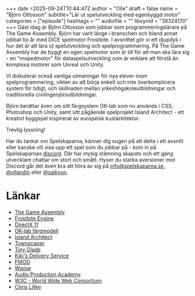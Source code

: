 +++
date =2025-09-24T10:44:47Z
author = "Olle"
draft = false
name = "Björn Ottosson"
subtitle="Lär ut spelutveckling med egenbyggd motor"
categories = ["episode"]
hashtags = ""
audiofile = ""
libsynid = "38324170"
+++
Gäst idag är Björn Ottosson som jobbar som programmeringslärare på The Game Assembly. Björn har varit länge i branschen och bland annat jobbat tio år med DICE spelmotor Frostbite. I avsnittet gör vi ett djupdyk i hur det är att lära ut spelutveckling och spelprogrammering. På The Game Assembly har de byggt en egen spelmotor som är till för att man ska lära sig - en "mopedmotor" för dataspelsutveckling som är enklare att förstå än komplexa motorer som Unreal och Unity.

Vi diskuterar också vanliga utmaningar för nya elever inom spelprogrammering, vikten av att börja enkelt och inte överkomplicera system för tidigt, och skillnaden mellan yrkeshögskoleutbildningar och traditionella civilingenjörsutbildningar.

Björn berättar även om sitt färgsystem OK-lab som nu används i CSS, Photoshop och Unity, samt sitt pågående spelprojekt Island Architect - ett kreativt byggspel inspirerat av europeisk kustarkitektur.

Trevlig lyssning!

Har du tankar om Spelskaparna, känner dig sugen på att delta i ett avsnitt eller kanske vill visa upp ett spel som du jobbar på - kom in på Spelskaparnas [discord](https://discord.gg/hBHEXss). Där har mysig stämning skapats och ett gäng utvecklare chattar om stort och smått. Hyser du starka aversioner mot Discord går det även bra att höra av sig på info@spelskaparna.se, [@ollandin](https://twitter.com/ollelandin) eller [@saikyun](https://twitter.com/Saikyun).

# Länkar
* [The Game Assembly](https://www.thegameassembly.com/)
* [Frostbite Engine](https://www.ea.com/frostbite)
* [DirectX 11](https://en.wikipedia.org/wiki/DirectX#DirectX_11)
* [OK-lab färgmodell](https://bottosson.github.io/posts/oklab/)
* [Island Architect](https://store.steampowered.com/app/3079100/Island_Architect/)
* [Townscaper](https://store.steampowered.com/app/1291340/Townscaper/)
* [Tiny Glade](https://store.steampowered.com/app/2198150/Tiny_Glade/)
* [Kiki's Delivery Service](https://en.wikipedia.org/wiki/Kiki%27s_Delivery_Service)
* [FMOD](https://www.fmod.com/)
* [Wwise](https://www.audiokinetic.com/products/wwise/)
* [Audio Production Academy](https://www.apacademy.se/)
* [W3C - World Wide Web Consortium](https://www.w3.org/)
* [Chris Lilley](https://svgees.us/)
